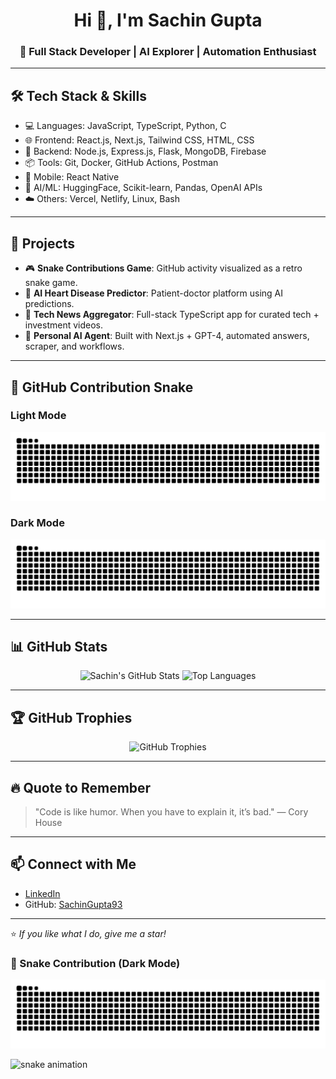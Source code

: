 <h1 align="center">Hi 👋, I'm Sachin Gupta</h1>
<h3 align="center">🚀 Full Stack Developer | AI Explorer | Automation Enthusiast</h3>

---

## 🛠️ Tech Stack & Skills

- 💻 Languages: JavaScript, TypeScript, Python, C
- 🌐 Frontend: React.js, Next.js, Tailwind CSS, HTML, CSS
- 🔧 Backend: Node.js, Express.js, Flask, MongoDB, Firebase
- 📦 Tools: Git, Docker, GitHub Actions, Postman
- 📱 Mobile: React Native
- 🤖 AI/ML: HuggingFace, Scikit-learn, Pandas, OpenAI APIs
- ☁️ Others: Vercel, Netlify, Linux, Bash

---

## 💼 Projects

- 🎮 **Snake Contributions Game**: GitHub activity visualized as a retro snake game.
- 🧠 **AI Heart Disease Predictor**: Patient-doctor platform using AI predictions.
- 📡 **Tech News Aggregator**: Full-stack TypeScript app for curated tech + investment videos.
- 🤖 **Personal AI Agent**: Built with Next.js + GPT-4, automated answers, scraper, and workflows.

---

## 🐍 GitHub Contribution Snake

### Light Mode
![Snake Light](https://github.com/SachinGupta93/SachinGupta93/raw/output/github-contribution-grid-snake.svg)

### Dark Mode
![Snake Dark](https://github.com/SachinGupta93/SachinGupta93/raw/output/github-contribution-grid-snake-dark.svg?palette=github-dark)

---

## 📊 GitHub Stats

<p align="center">
  <img src="https://github-readme-stats.vercel.app/api?username=SachinGupta93&show_icons=true&theme=github_dark" alt="Sachin's GitHub Stats" height="180px" />
  <img src="https://github-readme-stats.vercel.app/api/top-langs/?username=SachinGupta93&layout=compact&theme=github_dark" alt="Top Languages" height="180px" />
</p>

---

## 🏆 GitHub Trophies

<p align="center">
  <img src="https://github-profile-trophy.vercel.app/?username=SachinGupta93&theme=matrix&no-bg=true&no-frame=true" alt="GitHub Trophies" />
</p>

---

## 🔥 Quote to Remember

> "Code is like humor. When you have to explain it, it’s bad." — Cory House

---

## 📫 Connect with Me

- [LinkedIn](https://www.linkedin.com/in/sachingupta9381/)
- GitHub: [SachinGupta93](https://github.com/SachinGupta93)

---

⭐️ *If you like what I do, give me a star!*

### 🐍 Snake Contribution (Dark Mode)
![snake svg dark](https://github.com/SachinGupta93/SachinGupta93/raw/output/github-contribution-grid-snake-dark.svg?palette=github-dark)


<picture>
  <source media="(prefers-color-scheme: dark)" srcset="https://sachingupta93.github.io/SachinGupta93/github-contribution-grid-snake-dark.svg" />
  <source media="(prefers-color-scheme: light)" srcset="https://sachingupta93.github.io/SachinGupta93/github-contribution-grid-snake.svg" />
  <img alt="snake animation" src="https://sachingupta93.github.io/SachinGupta93/github-contribution-grid-snake.svg" />
</picture>



